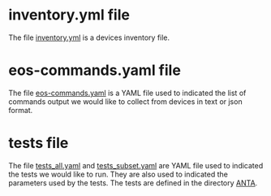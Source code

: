# inventory.yml file

The file [inventory.yml](inventory.yml) is a devices inventory file.

# eos-commands.yaml file

The file [eos-commands.yaml](eos-commands.yaml) is a YAML file used to indicated the list of commands output we would like to collect from devices in text or json format.

# tests file

The file [tests_all.yaml](tests_all.yaml) and [tests_subset.yaml](tests_subset.yaml) are YAML file used to indicated the tests we would like to run.
They are also used to indicated the parameters used by the tests.
The tests are defined in the directory [ANTA](../anta/).
